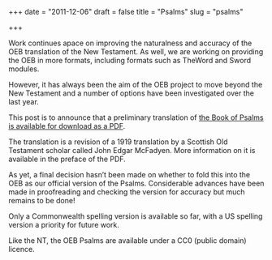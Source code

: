 +++
date = "2011-12-06"
draft = false
title = "Psalms"
slug = "psalms"

+++

Work continues apace on improving the naturalness and accuracy of the OEB translation of the New Testament. As well, we are working on providing the OEB in more formats, including formats such as TheWord and Sword modules.

However, it has always been the aim of the OEB project to move beyond the New Testament and a number of options have been investigated over the last year.

This post is to announce that a preliminary translation of [the Book of Psalms is available for download as a PDF](http://openenglishbible.org/oeb/current/OEB-Psalms-Current-Cth.pdf). 

The translation is a revision of a 1919 translation by a Scottish Old Testament scholar called John Edgar McFadyen. More information on it is available in the preface of the PDF.

As yet, a final decision hasn’t been made on whether to fold this into the OEB as our official version of the Psalms. Considerable advances have been made in proofreading and checking the version for accuracy but much remains to be done!

Only a Commonwealth spelling version is available so far, with a US spelling version a priority for future work.

Like the NT, the OEB Psalms are available under a CC0 (public domain) licence.
